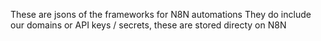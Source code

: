 These are jsons of the frameworks for N8N automations
They do include our domains or API keys / secrets, these are stored directy on N8N
